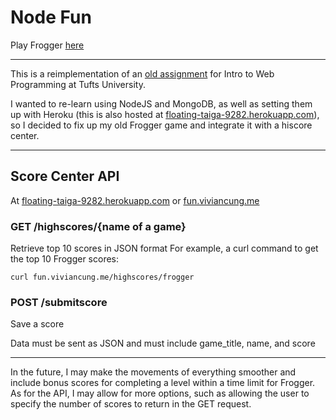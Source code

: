 Node Fun
=======

Play Frogger [here](http://fun.viviancung.me)

___

This is a reimplementation of an [old assignment](https://github.com/vcung/comp20-vcung/tree/master/frogger) for Intro to Web Programming at Tufts University. 

I wanted to re-learn using NodeJS and MongoDB, as well as setting them up with Heroku (this is also hosted at [floating-taiga-9282.herokuapp.com](http://floating-taiga-9282.herokuapp.com)), so I decided to fix up my old Frogger game and integrate it with a hiscore center. 

___

Score Center API
----------------

At [floating-taiga-9282.herokuapp.com](http://floating-taiga-9282.herokuapp.com) or [fun.viviancung.me](http://fun.viviancung.me)

### GET /highscores/{name of a game}
Retrieve top 10 scores in JSON format
For example, a curl command to get the top 10 Frogger scores:
    
    curl fun.viviancung.me/highscores/frogger

### POST /submitscore
Save a score

Data must be sent as JSON and must include game_title, name, and score
___

In the future, I may make the movements of everything smoother and include bonus scores for completing a level within a time limit for Frogger. As for the API, I may allow for more options, such as allowing the user to specify the number of scores to return in the GET request. 

